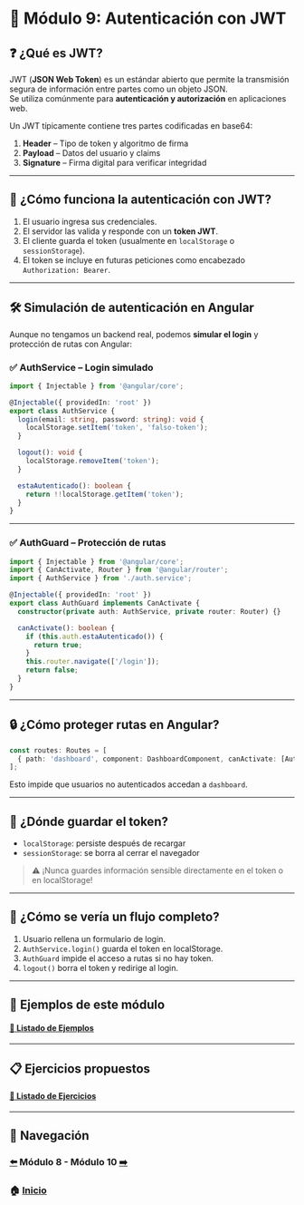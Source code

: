 # 📘 Módulo 9: Autenticación con JWT

## ❓ ¿Qué es JWT?

JWT (**JSON Web Token**) es un estándar abierto que permite la transmisión segura de información entre partes como un objeto JSON.  
Se utiliza comúnmente para **autenticación y autorización** en aplicaciones web.

Un JWT típicamente contiene tres partes codificadas en base64:
1. **Header** – Tipo de token y algoritmo de firma
2. **Payload** – Datos del usuario y claims
3. **Signature** – Firma digital para verificar integridad

---

## 👤 ¿Cómo funciona la autenticación con JWT?

1. El usuario ingresa sus credenciales.
2. El servidor las valida y responde con un **token JWT**.
3. El cliente guarda el token (usualmente en `localStorage` o `sessionStorage`).
4. El token se incluye en futuras peticiones como encabezado `Authorization: Bearer`.

---

## 🛠️ Simulación de autenticación en Angular

Aunque no tengamos un backend real, podemos **simular el login** y protección de rutas con Angular:

### ✅ AuthService – Login simulado
```ts
import { Injectable } from '@angular/core';

@Injectable({ providedIn: 'root' })
export class AuthService {
  login(email: string, password: string): void {
    localStorage.setItem('token', 'falso-token');
  }

  logout(): void {
    localStorage.removeItem('token');
  }

  estaAutenticado(): boolean {
    return !!localStorage.getItem('token');
  }
}
```

---

### ✅ AuthGuard – Protección de rutas
```ts
import { Injectable } from '@angular/core';
import { CanActivate, Router } from '@angular/router';
import { AuthService } from './auth.service';

@Injectable({ providedIn: 'root' })
export class AuthGuard implements CanActivate {
  constructor(private auth: AuthService, private router: Router) {}

  canActivate(): boolean {
    if (this.auth.estaAutenticado()) {
      return true;
    }
    this.router.navigate(['/login']);
    return false;
  }
}
```

---

## 🔒 ¿Cómo proteger rutas en Angular?

```ts
const routes: Routes = [
  { path: 'dashboard', component: DashboardComponent, canActivate: [AuthGuard] }
];
```

Esto impide que usuarios no autenticados accedan a `dashboard`.

---

## 📄 ¿Dónde guardar el token?

- `localStorage`: persiste después de recargar
- `sessionStorage`: se borra al cerrar el navegador

> ⚠️ ¡Nunca guardes información sensible directamente en el token o en localStorage!

---

## 💬 ¿Cómo se vería un flujo completo?

1. Usuario rellena un formulario de login.
2. `AuthService.login()` guarda el token en localStorage.
3. `AuthGuard` impide el acceso a rutas si no hay token.
4. `logout()` borra el token y redirige al login.

---

## 🧪 Ejemplos de este módulo

#### [🔗 Listado de Ejemplos](./Ejemplos/README.md)

---

## 📋 Ejercicios propuestos

#### [🔗 Listado de Ejercicios](./Ejercicios/README.md)

---

## 🔁 Navegación

### [⬅️](../Modulo_8_Pipes_y_Personalizados/Modulo_8.md) Módulo 8 - Módulo 10 [➡️](../Modulo_10_HTTPClient/Modulo_10.md)

### 🏠 [Inicio](../README.md)
